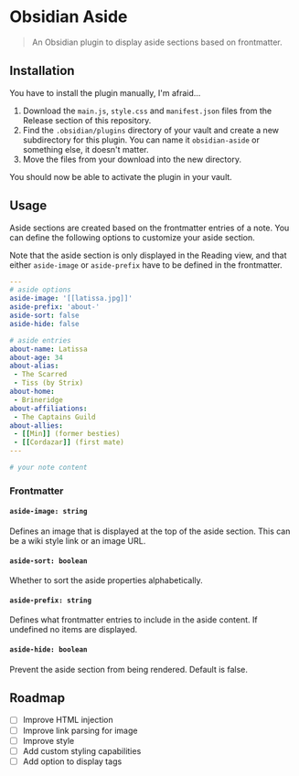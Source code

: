 # Obsidian Aside

> An Obsidian plugin to display aside sections based on frontmatter.

## Installation

You have to install the plugin manually, I'm afraid...

1. Download the `main.js`, `style.css` and `manifest.json` files from the Release section of this repository.
2. Find the `.obsidian/plugins` directory of your vault and create a new subdirectory for this plugin. You can name it `obsidian-aside` or something else, it doesn't matter.
3. Move the files from your download into the new directory.

You should now be able to activate the plugin in your vault.

## Usage

Aside sections are created based on the frontmatter entries of a note.
You can define the following options to customize your aside section.

Note that the aside section is only displayed in the Reading view, and that either `aside-image` or `aside-prefix` have to be defined in the frontmatter.

```yaml
---
# aside options
aside-image: '[[latissa.jpg]]'
aside-prefix: 'about-'
aside-sort: false
aside-hide: false

# aside entries
about-name: Latissa
about-age: 34
about-alias:
 - The Scarred
 - Tiss (by Strix)
about-home:
 - Brineridge
about-affiliations:
 - The Captains Guild
about-allies:
 - [[Min]] (former besties)
 - [[Cordazar]] (first mate)
---

# your note content
```

### Frontmatter

#### `aside-image: string`

Defines an image that is displayed at the top of the aside section. This can be a wiki style link or an image URL.

#### `aside-sort: boolean`

Whether to sort the aside properties alphabetically.

#### `aside-prefix: string`

Defines what frontmatter entries to include in the aside content.
If undefined no items are displayed.

#### `aside-hide: boolean`

Prevent the aside section from being rendered. Default is false.

## Roadmap

- [ ] Improve HTML injection
- [ ] Improve link parsing for image
- [ ] Improve style
- [ ] Add custom styling capabilities
- [ ] Add option to display tags
